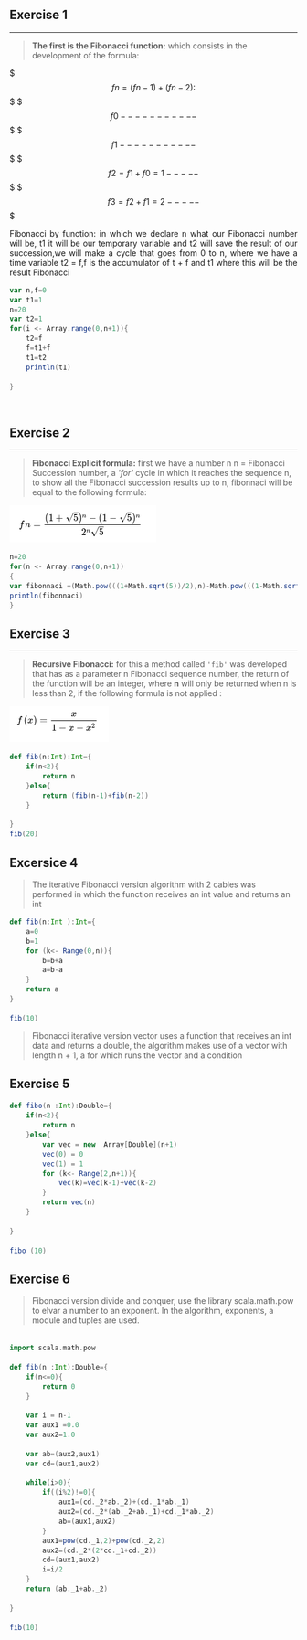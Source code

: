## Exercise 1
___
>**The first is the Fibonacci function:** which consists in the development of the formula:

$$$ fn = (fn-1) + (fn-2): $$$ $$$ f0 ----------- $$$ $$$ f1 ----------- $$$ $$$ f2 = f1+f0 =1----- $$$ $$$ f3 = f2+f1 =2----- $$$

<div align="justify"> Fibonacci by function: in which we declare n what our Fibonacci number will be, t1 it will be our temporary variable and t2 will save the result of our succession,we will make a cycle that goes from 0 to n, where we have a time variable t2 = f,f is the accumulator of t + f and t1 where this will be the result Fibonacci
</div>

```scala
var n,f=0
var t1=1
n=20
var t2=1
for(i <- Array.range(0,n+1)){
    t2=f
    f=t1+f
    t1=t2
    println(t1)

}

```
<br>

## Exercise 2
___
>**Fibonacci Explicit formula:** first we have a number n  n = Fibonacci Succession number, a *'for'* cycle in which it reaches the sequence n, to show all the Fibonacci succession results up to n, fibonnaci will be equal to the following formula:

![Explicitformula](Explicitformula.png)

```scala
n=20
for(n <- Array.range(0,n+1))
{
var fibonnaci =(Math.pow(((1+Math.sqrt(5))/2),n)-Math.pow(((1-Math.sqrt(5))/2),n))/Math.sqrt(5)
println(fibonnaci)
}
```

## Exercise 3
___
>**Recursive Fibonacci:** for this a method called `'fib'` was developed that has as a parameter n Fibonacci sequence number, the return of the function will be an integer, where **n** will only be returned when n is less than 2, if the following formula is not applied :

![Recursive](Recursive.png)

```scala
def fib(n:Int):Int={
    if(n<2){
        return n
    }else{
        return (fib(n-1)+fib(n-2))
    }
    
}
fib(20)
```

## Excersice 4

> The iterative Fibonacci version algorithm with 2 cables was performed in which the function receives an int value and returns an int

```scala
def fib(n:Int ):Int={
    a=0
    b=1
    for (k<- Range(0,n)){
        b=b+a
        a=b-a
    }
    return a
}

fib(10)
```
> Fibonacci iterative version vector uses a function that receives an int data and returns a double, the algorithm makes use of a vector with length n + 1, a for which runs the vector and a condition

## Exercise 5

```scala
def fibo(n :Int):Double={
    if(n<2){
        return n
    }else{
        var vec = new  Array[Double](n+1)
        vec(0) = 0
        vec(1) = 1
        for (k<- Range(2,n+1)){
            vec(k)=vec(k-1)+vec(k-2)
        }
        return vec(n)
    }
    
}

fibo (10)
```


## Exercise 6

> Fibonacci version divide and conquer, use the library scala.math.pow to elvar a number to an exponent. In the algorithm, exponents, a module and tuples are used.

```scala

import scala.math.pow

def fib(n :Int):Double={
    if(n<=0){
        return 0
    }

    var i = n-1
    var aux1 =0.0
    var aux2=1.0

    var ab=(aux2,aux1)
    var cd=(aux1,aux2)

    while(i>0){
        if((i%2)!=0){
            aux1=(cd._2*ab._2)+(cd._1*ab._1)
            aux2=(cd._2*(ab._2+ab._1)+cd._1*ab._2)
            ab=(aux1,aux2)
        }
        aux1=pow(cd._1,2)+pow(cd._2,2)
        aux2=(cd._2*(2*cd._1+cd._2))
        cd=(aux1,aux2)
        i=i/2
    }
    return (ab._1+ab._2)

}

fib(10)
```
